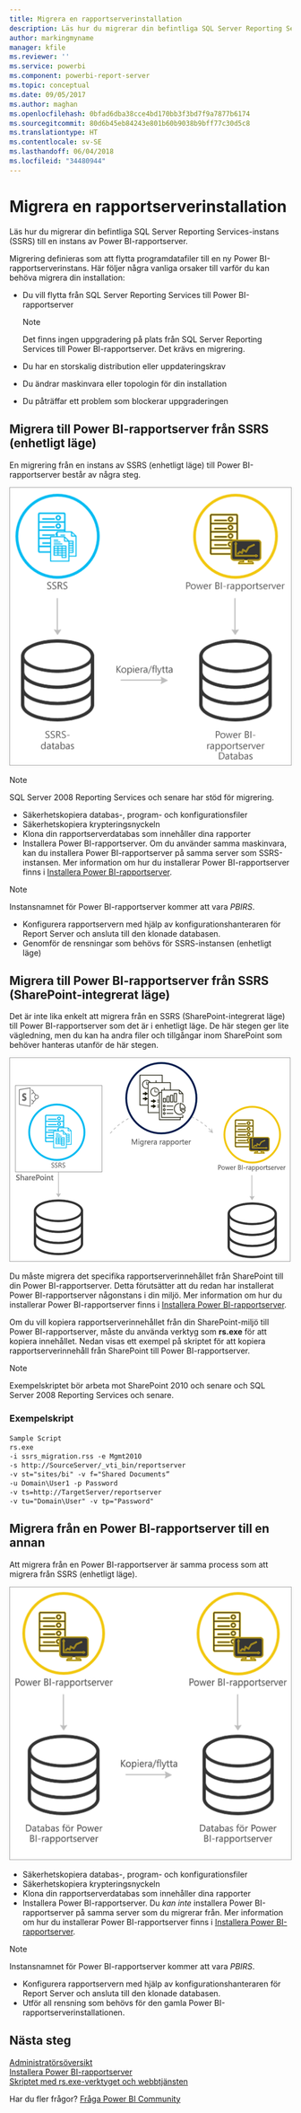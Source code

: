 ```yaml
---
title: Migrera en rapportserverinstallation
description: Läs hur du migrerar din befintliga SQL Server Reporting Services-instans till en instans av Power BI-rapportserver.
author: markingmyname
manager: kfile
ms.reviewer: ''
ms.service: powerbi
ms.component: powerbi-report-server
ms.topic: conceptual
ms.date: 09/05/2017
ms.author: maghan
ms.openlocfilehash: 0bfad6dba38cce4bd170bb3f3bd7f9a7877b6174
ms.sourcegitcommit: 80d6b45eb84243e801b60b9038b9bff77c30d5c8
ms.translationtype: HT
ms.contentlocale: sv-SE
ms.lasthandoff: 06/04/2018
ms.locfileid: "34480944"
---
```

# <a name="migrate-a-report-server-installation"></a>Migrera en rapportserverinstallation
Läs hur du migrerar din befintliga SQL Server Reporting Services-instans (SSRS) till en instans av Power BI-rapportserver.

Migrering definieras som att flytta programdatafiler till en ny Power BI-rapportserverinstans. Här följer några vanliga orsaker till varför du kan behöva migrera din installation:

* Du vill flytta från SQL Server Reporting Services till Power BI-rapportserver
  
  > [!NOTE]
  > Det finns ingen uppgradering på plats från SQL Server Reporting Services till Power BI-rapportserver. Det krävs en migrering.
  > 
  > 
* Du har en storskalig distribution eller uppdateringskrav
* Du ändrar maskinvara eller topologin för din installation
* Du påträffar ett problem som blockerar uppgraderingen

## <a name="migrating-to-power-bi-report-server-from-ssrs-native-mode"></a>Migrera till Power BI-rapportserver från SSRS (enhetligt läge)
En migrering från en instans av SSRS (enhetligt läge) till Power BI-rapportserver består av några steg.

![](media/migrate-report-server/migrate-from-ssrs-native.png "Migrera från SSRS enhetligt läge till Power BI-rapportserver")

> [!NOTE]
> SQL Server 2008 Reporting Services och senare har stöd för migrering.
> 
> 

* Säkerhetskopiera databas-, program- och konfigurationsfiler
* Säkerhetskopiera krypteringsnyckeln
* Klona din rapportserverdatabas som innehåller dina rapporter
* Installera Power BI-rapportserver. Om du använder samma maskinvara, kan du installera Power BI-rapportserver på samma server som SSRS-instansen. Mer information om hur du installerar Power BI-rapportserver finns i [Installera Power BI-rapportserver](install-report-server.md).

> [!NOTE]
> Instansnamnet för Power BI-rapportserver kommer att vara *PBIRS*.
> 
> 

* Konfigurera rapportservern med hjälp av konfigurationshanteraren för Report Server och ansluta till den klonade databasen.
* Genomför de rensningar som behövs för SSRS-instansen (enhetligt läge)

## <a name="migration-to-power-bi-report-server-from-ssrs-sharepoint-integrated-mode"></a>Migrera till Power BI-rapportserver från SSRS (SharePoint-integrerat läge)
Det är inte lika enkelt att migrera från en SSRS (SharePoint-integrerat läge) till Power BI-rapportserver som det är i enhetligt läge. De här stegen ger lite vägledning, men du kan ha andra filer och tillgångar inom SharePoint som behöver hanteras utanför de här stegen.

![](media/migrate-report-server/migrate-from-ssrs-sharepoint.png "Migrera från SSRS SharePoint-integrerat läge till Power BI-rapportserver")

Du måste migrera det specifika rapportserverinnehållet från SharePoint till din Power BI-rapportserver. Detta förutsätter att du redan har installerat Power BI-rapportserver någonstans i din miljö. Mer information om hur du installerar Power BI-rapportserver finns i [Installera Power BI-rapportserver](install-report-server.md).

Om du vill kopiera rapportserverinnehållet från din SharePoint-miljö till Power BI-rapportserver, måste du använda verktyg som **rs.exe** för att kopiera innehållet. Nedan visas ett exempel på skriptet för att kopiera rapportserverinnehåll från SharePoint till Power BI-rapportserver.

> [!NOTE]
> Exempelskriptet bör arbeta mot SharePoint 2010 och senare och SQL Server 2008 Reporting Services och senare.
> 
> 

### <a name="sample-script"></a>Exempelskript
```
Sample Script
rs.exe
-i ssrs_migration.rss -e Mgmt2010
-s http://SourceServer/_vti_bin/reportserver
-v st="sites/bi" -v f="Shared Documents“
-u Domain\User1 -p Password
-v ts=http://TargetServer/reportserver
-v tu="Domain\User" -v tp="Password"
```

## <a name="migrateing-from-one-power-bi-report-server-to-another"></a>Migrera från en Power BI-rapportserver till en annan
Att migrera från en Power BI-rapportserver är samma process som att migrera från SSRS (enhetligt läge).

![](media/migrate-report-server/migrate-from-pbirs.png "Migrera från Power BI-rapportserver till Power BI-rapportserver")

* Säkerhetskopiera databas-, program- och konfigurationsfiler
* Säkerhetskopiera krypteringsnyckeln
* Klona din rapportserverdatabas som innehåller dina rapporter
* Installera Power BI-rapportserver. Du *kan inte* installera Power BI-rapportserver på samma server som du migrerar från. Mer information om hur du installerar Power BI-rapportserver finns i [Installera Power BI-rapportserver](install-report-server.md).

> [!NOTE]
> Instansnamnet för Power BI-rapportserver kommer att vara *PBIRS*.
> 
> 

* Konfigurera rapportservern med hjälp av konfigurationshanteraren för Report Server och ansluta till den klonade databasen.
* Utför all rensning som behövs för den gamla Power BI-rapportserverinstallationen.

## <a name="next-steps"></a>Nästa steg
[Administratörsöversikt](admin-handbook-overview.md)  
[Installera Power BI-rapportserver](install-report-server.md)  
[Skriptet med rs.exe-verktyget och webbtjänsten](https://docs.microsoft.com/sql/reporting-services/tools/script-with-the-rs-exe-utility-and-the-web-service)

Har du fler frågor? [Fråga Power BI Community](https://community.powerbi.com/)

